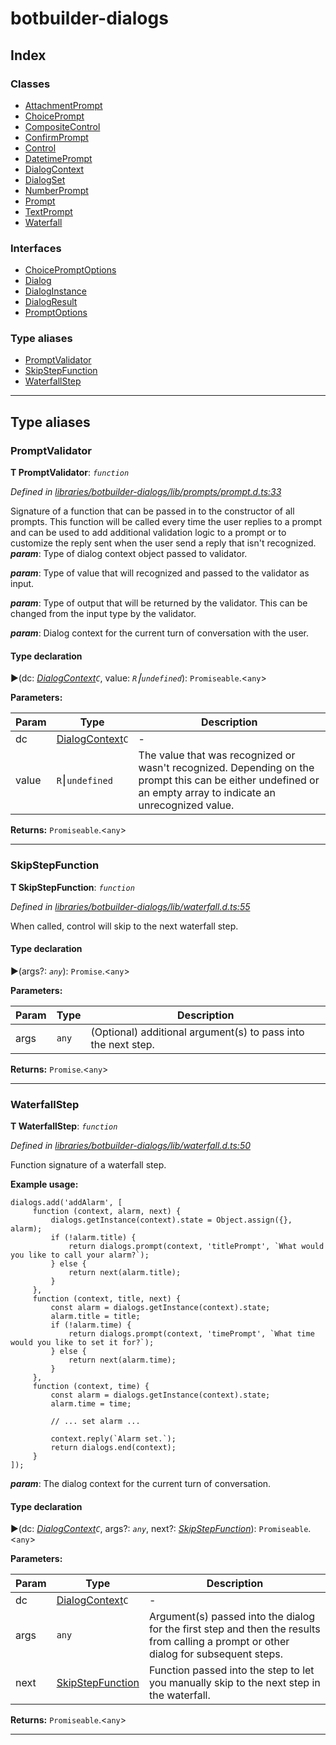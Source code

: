 


#  botbuilder-dialogs


## Index

### Classes

* [AttachmentPrompt](classes/botbuilder_dialogs.attachmentprompt.md)
* [ChoicePrompt](classes/botbuilder_dialogs.choiceprompt.md)
* [CompositeControl](classes/botbuilder_dialogs.compositecontrol.md)
* [ConfirmPrompt](classes/botbuilder_dialogs.confirmprompt.md)
* [Control](classes/botbuilder_dialogs.control.md)
* [DatetimePrompt](classes/botbuilder_dialogs.datetimeprompt.md)
* [DialogContext](classes/botbuilder_dialogs.dialogcontext.md)
* [DialogSet](classes/botbuilder_dialogs.dialogset.md)
* [NumberPrompt](classes/botbuilder_dialogs.numberprompt.md)
* [Prompt](classes/botbuilder_dialogs.prompt.md)
* [TextPrompt](classes/botbuilder_dialogs.textprompt.md)
* [Waterfall](classes/botbuilder_dialogs.waterfall.md)


### Interfaces

* [ChoicePromptOptions](interfaces/botbuilder_dialogs.choicepromptoptions.md)
* [Dialog](interfaces/botbuilder_dialogs.dialog.md)
* [DialogInstance](interfaces/botbuilder_dialogs.dialoginstance.md)
* [DialogResult](interfaces/botbuilder_dialogs.dialogresult.md)
* [PromptOptions](interfaces/botbuilder_dialogs.promptoptions.md)


### Type aliases

* [PromptValidator](#promptvalidator)
* [SkipStepFunction](#skipstepfunction)
* [WaterfallStep](#waterfallstep)



---
## Type aliases
<a id="promptvalidator"></a>

###  PromptValidator

**Τ PromptValidator**:  *`function`* 

*Defined in [libraries/botbuilder-dialogs/lib/prompts/prompt.d.ts:33](https://github.com/Microsoft/botbuilder-js/blob/f596b7c/libraries/botbuilder-dialogs/lib/prompts/prompt.d.ts#L33)*



Signature of a function that can be passed in to the constructor of all prompts. This function will be called every time the user replies to a prompt and can be used to add additional validation logic to a prompt or to customize the reply sent when the user send a reply that isn't recognized.
*__param__*: Type of dialog context object passed to validator.

*__param__*: Type of value that will recognized and passed to the validator as input.

*__param__*: Type of output that will be returned by the validator. This can be changed from the input type by the validator.

*__param__*: Dialog context for the current turn of conversation with the user.


#### Type declaration
►(dc: *[DialogContext](classes/botbuilder_dialogs.dialogcontext.md)`C`*, value: *`R`⎮`undefined`*): `Promiseable`.<`any`>



**Parameters:**

| Param | Type | Description |
| ------ | ------ | ------ |
| dc | [DialogContext](classes/botbuilder_dialogs.dialogcontext.md)`C`   |  - |
| value | `R`⎮`undefined`   |  The value that was recognized or wasn't recognized. Depending on the prompt this can be either undefined or an empty array to indicate an unrecognized value. |





**Returns:** `Promiseable`.<`any`>






___

<a id="skipstepfunction"></a>

###  SkipStepFunction

**Τ SkipStepFunction**:  *`function`* 

*Defined in [libraries/botbuilder-dialogs/lib/waterfall.d.ts:55](https://github.com/Microsoft/botbuilder-js/blob/f596b7c/libraries/botbuilder-dialogs/lib/waterfall.d.ts#L55)*



When called, control will skip to the next waterfall step.

#### Type declaration
►(args?: *`any`*): `Promise`.<`any`>



**Parameters:**

| Param | Type | Description |
| ------ | ------ | ------ |
| args | `any`   |  (Optional) additional argument(s) to pass into the next step. |





**Returns:** `Promise`.<`any`>






___

<a id="waterfallstep"></a>

###  WaterfallStep

**Τ WaterfallStep**:  *`function`* 

*Defined in [libraries/botbuilder-dialogs/lib/waterfall.d.ts:50](https://github.com/Microsoft/botbuilder-js/blob/f596b7c/libraries/botbuilder-dialogs/lib/waterfall.d.ts#L50)*



Function signature of a waterfall step.

**Example usage:**

    dialogs.add('addAlarm', [
         function (context, alarm, next) {
             dialogs.getInstance(context).state = Object.assign({}, alarm);
             if (!alarm.title) {
                 return dialogs.prompt(context, 'titlePrompt', `What would you like to call your alarm?`);
             } else {
                 return next(alarm.title);
             }
         },
         function (context, title, next) {
             const alarm = dialogs.getInstance(context).state;
             alarm.title = title;
             if (!alarm.time) {
                 return dialogs.prompt(context, 'timePrompt', `What time would you like to set it for?`);
             } else {
                 return next(alarm.time);
             }
         },
         function (context, time) {
             const alarm = dialogs.getInstance(context).state;
             alarm.time = time;

             // ... set alarm ...

             context.reply(`Alarm set.`);
             return dialogs.end(context);
         }
    ]);
*__param__*: The dialog context for the current turn of conversation.


#### Type declaration
►(dc: *[DialogContext](classes/botbuilder_dialogs.dialogcontext.md)`C`*, args?: *`any`*, next?: *[SkipStepFunction](#skipstepfunction)*): `Promiseable`.<`any`>



**Parameters:**

| Param | Type | Description |
| ------ | ------ | ------ |
| dc | [DialogContext](classes/botbuilder_dialogs.dialogcontext.md)`C`   |  - |
| args | `any`   |  Argument(s) passed into the dialog for the first step and then the results from calling a prompt or other dialog for subsequent steps. |
| next | [SkipStepFunction](#skipstepfunction)   |  Function passed into the step to let you manually skip to the next step in the waterfall. |





**Returns:** `Promiseable`.<`any`>






___


